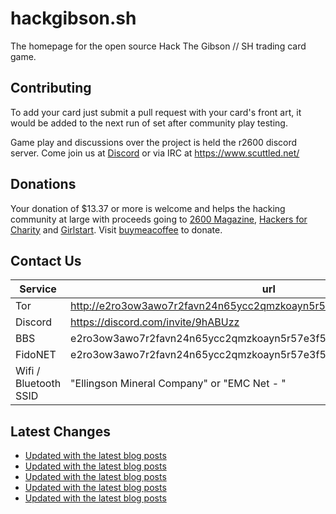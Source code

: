 # hackgibson.sh
The homepage for the open source Hack The Gibson // SH trading card game.


## Contributing

To add your card just submit a pull request with your card's front art, it would be added to the next run of set after community play testing.

Game play and discussions over the project is held the r2600 discord server. Come join us at [Discord](https://discord.com/invite/9hABUzz) or via IRC at https://www.scuttled.net/


## Donations

Your donation of $13.37 or more is welcome and helps the hacking community at large with proceeds going to [2600 Magazine](https://2600.com/), [Hackers for Charity](https://hackersforcharity.org) and [Girlstart](https://girlstart.org).  Visit [buymeacoffee](https://www.buymeacoffee.com/hackgibson.sh) to donate.


## Contact Us

Service | url
-|-
Tor | http://e2ro3ow3awo7r2favn24n65ycc2qmzkoayn5r57e3f56nvjwdcgg32ad.onion
Discord | https://discord.com/invite/9hABUzz
BBS | e2ro3ow3awo7r2favn24n65ycc2qmzkoayn5r57e3f56nvjwdcgg32ad.onion:23
FidoNET | e2ro3ow3awo7r2favn24n65ycc2qmzkoayn5r57e3f56nvjwdcgg32ad.onion:24554
Wifi / Bluetooth SSID | "Ellingson Mineral Company" or "EMC Net - <fidonet address>"

## Latest Changes
<!-- BLOG-POST-LIST:START -->
- [Updated with the latest blog posts](https://github.com/DFW2600/hackgibson.sh/commit/a45f2ea97090e01d82cf267adee407948c258599)
- [Updated with the latest blog posts](https://github.com/DFW2600/hackgibson.sh/commit/55b24b52ca3fad85f6bcae4e87d80ac89d288fbc)
- [Updated with the latest blog posts](https://github.com/DFW2600/hackgibson.sh/commit/057d95cf10a9d701dff689cbe44fd46b4951a0d9)
- [Updated with the latest blog posts](https://github.com/DFW2600/hackgibson.sh/commit/c1eeda211ab3f75420e0bd2dd524efbcf7d9ac1d)
- [Updated with the latest blog posts](https://github.com/DFW2600/hackgibson.sh/commit/aa911b2ffbaefab53fcc440fc65b40a8d35674c6)
<!-- BLOG-POST-LIST:END -->
